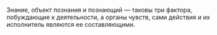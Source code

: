 Знание, объект познания и познающий — таковы три фактора, побуждающие к деятельности, а органы чувств, сами действия и их исполнитель являются ее составляющими.
